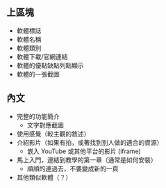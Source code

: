 ## 上區塊

* 軟體標誌
* 軟體名稱
* 軟體類別
* 軟體下載/官網連結
* 軟體的優點缺點列點顯示
* 軟體的一張截圖

## 內文

* 完整的功能簡介
    * 文字對應截圖
* 使用感覺（較主觀的敘述）
* 介紹影片（如果有拍，或著找到別人做的適合的資源）
    * 嵌入 YouTube 或其他平台的影片 (iframe)
* 馬上入門，連結到教學的第一章（通常是如何安裝）
    * 順順的連過去，不要變成新的一頁
* 其他類似軟體（？）